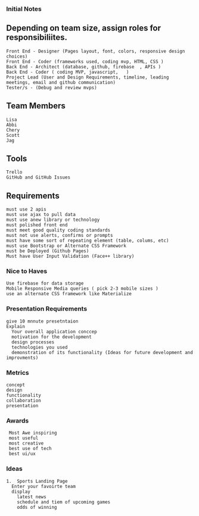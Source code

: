 ### Initial Notes

## Depending on team size, assign roles for responsibiliites.

    Front End - Designer (Pages layout, font, colors, responsive design choices)  
    Front End - Coder (frameworks used, coding mvp, HTML, CSS )  
    Back End - Architect (database, github, firebase  , APIs )
    Back End - Coder ( coding MVP, javascript,   )
    Project Lead (User and Design Requirements, timeline, leading meetings, email and github communication)  
    Tester/s - (Debug and review mvps)  
  
  
 ## Team Members
    Lisa
    Abbi
    Chery
    Scott
    Jag
  
 ## Tools
    Trello
    GitHub and GitHub Issues
  
  
##  Requirements
  
    must use 2 apis  
    must use ajax to pull data  
    must use anew library or technology  
    must polished front end  
    must meet good quality coding standards  
    must not use alerts, confirms or prompts  
    must have some sort of repeating element (table, colums, etc)    
    must use Bootstrap or Alternate CSS Framework  
    must be Deployed (Github Pages)  
    Must have User Input Validation (Face++ library)  
  
###  Nice to Haves  
    Use firebase for data storage  
    Mobile Responsive Media queries ( pick 2-3 mobile sizes )  
    use an alternate CSS framework like Materialize  
  
###  Presentation Requirements  
    give 10 mnnute presetntaion  
    Explain  
      Your overall application conccep  
      motivation for the development  
      design processes  
      technologies you used  
      demonstration of its functionality (Ideas for future development and improvments)  

 ### Metrics  
    concept  
    design  
    functionality  
    collaboration  
    presentation  
    
 ###  Awards
     Most Awe inspiring
     most useful
     most creative
     best use of tech
     best ui/ux

   
  ### Ideas  
    1.  Sports Landing Page
      Enter your favoirte team
      display
        latest news
        schedule and tiem of upcoming games
        odds of winning


  
  
  
  
  

  
  
  
